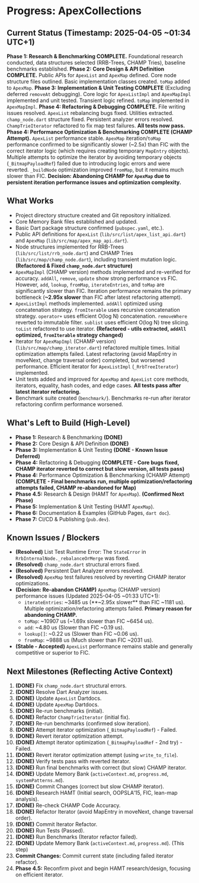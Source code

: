 # Progress: ApexCollections

## Current Status (Timestamp: 2025-04-05 ~01:34 UTC+1)

**Phase 1: Research & Benchmarking COMPLETE.** Foundational research conducted, data structures selected (RRB-Trees, CHAMP Tries), baseline benchmarks established.
**Phase 2: Core Design & API Definition COMPLETE.** Public APIs for `ApexList` and `ApexMap` defined. Core node structure files outlined. Basic implementation classes created. `toMap` added to `ApexMap`.
**Phase 3: Implementation & Unit Testing COMPLETE** (Excluding deferred `removeAt` debugging). Core logic for `ApexListImpl` and `ApexMapImpl` implemented and unit tested. Transient logic refined. `toMap` implemented in `ApexMapImpl`.
**Phase 4: Refactoring & Debugging COMPLETE.** File writing issues resolved. `ApexList` rebalancing bugs fixed. Utilities extracted. `champ_node.dart` structure fixed. Persistent analyzer errors resolved. `ChampTrieIterator` refactored to fix map test failures. **All tests now pass.**
**Phase 4: Performance Optimization & Benchmarking COMPLETE (CHAMP Attempt).** `ApexList` performance stable. `ApexMap` iteration/`toMap` performance confirmed to be significantly slower (~2.5x) than FIC with the correct iterator logic (which requires creating temporary `MapEntry` objects). Multiple attempts to optimize the iterator by avoiding temporary objects (`_BitmapPayloadRef`) failed due to introducing logic errors and were reverted. `_buildNode` optimization improved `fromMap`, but it remains much slower than FIC. **Decision: Abandoning CHAMP for `ApexMap` due to persistent iteration performance issues and optimization complexity.**

## What Works

-   Project directory structure created and Git repository initialized.
-   Core Memory Bank files established and updated.
-   Basic Dart package structure confirmed (`pubspec.yaml`, etc.).
-   Public API definitions for `ApexList` (`lib/src/list/apex_list_api.dart`) and `ApexMap` (`lib/src/map/apex_map_api.dart`).
-   Node structures implemented for RRB-Trees (`lib/src/list/rrb_node.dart`) and CHAMP Tries (`lib/src/map/champ_node.dart`), including transient mutation logic. **(Refactored & Fixed `champ_node.dart` structure)**
-   `ApexMapImpl` (CHAMP version) methods implemented and re-verified for accuracy. `addAll`, `remove`, `update` show strong performance vs FIC. However, `add`, `lookup`, `fromMap`, `iterateEntries`, and `toMap` are significantly slower than FIC. Iteration performance remains the primary bottleneck (**~2.95x slower** than FIC after latest refactoring attempt).
-   `ApexListImpl` methods implemented. `addAll` optimized using concatenation strategy. `fromIterable` uses recursive concatenation strategy. `operator+` uses efficient O(log N) concatenation. `removeWhere` reverted to immutable filter. `sublist` uses efficient O(log N) tree slicing. `toList` refactored to use iterator. **(Refactored - utils extracted, `addAll` optimized, `fromIterable` strategy changed)**
-   Iterator for `ApexMapImpl` (CHAMP version) (`lib/src/map/champ_iterator.dart`) refactored multiple times. Initial optimization attempts failed. Latest refactoring (avoid MapEntry in moveNext, change traversal order) completed, but worsened performance. Efficient iterator for `ApexListImpl` (`_RrbTreeIterator`) implemented.
-   Unit tests added and improved for `ApexMap` and `ApexList` core methods, iterators, equality, hash codes, and edge cases. **All tests pass after latest iterator refactoring.**
-   Benchmark suite created (`benchmark/`). Benchmarks re-run after iterator refactoring confirm performance worsened.

## What's Left to Build (High-Level)

-   **Phase 1:** Research & Benchmarking **(DONE)**
-   **Phase 2:** Core Design & API Definition **(DONE)**
-   **Phase 3:** Implementation & Unit Testing **(DONE - Known Issue Deferred)**
-   **Phase 4:** Refactoring & Debugging **(COMPLETE - Core bugs fixed, CHAMP iterator reverted to correct but slow version, all tests pass)**
-   **Phase 4:** Performance Optimization & Benchmarking (CHAMP Attempt) **(COMPLETE - Final benchmarks run, multiple optimization/refactoring attempts failed, CHAMP re-abandoned for Map)**
-   **Phase 4.5:** Research & Design (HAMT for `ApexMap`). **(Confirmed Next Phase)**
-   **Phase 5:** Implementation & Unit Testing (HAMT `ApexMap`).
-   **Phase 6:** Documentation & Examples (GitHub Pages, `dart doc`).
-   **Phase 7:** CI/CD & Publishing (`pub.dev`).

## Known Issues / Blockers

-   **(Resolved)** List Test Runtime Error: The `StateError` in `RrbInternalNode._rebalanceOrMerge` was fixed.
-   **(Resolved)** `champ_node.dart` structural errors fixed.
-   **(Resolved)** Persistent Dart Analyzer errors resolved.
-   **(Resolved)** `ApexMap` test failures resolved by reverting CHAMP iterator optimizations.
-   **(Decision: Re-abandon CHAMP)** `ApexMap` (CHAMP version) performance issues (Updated 2025-04-05 ~01:33 UTC+1):
    -   `iterateEntries`: ~3485 us (**~2.95x slower** than FIC ~1181 us). Multiple optimization/refactoring attempts failed. **Primary reason for abandoning CHAMP.**
    -   `toMap`: ~10907 us (~1.69x slower than FIC ~6454 us).
    -   `add`: ~4.80 us (Slower than FIC ~0.19 us).
    -   `lookup[]`: ~0.22 us (Slower than FIC ~0.06 us).
    -   `fromMap`: ~9888 us (Much slower than FIC ~2031 us).
-   **(Stable - Accepted)** `ApexList` performance remains stable and generally competitive or superior to FIC.

## Next Milestones (Reflecting Active Context)

 1.  **(DONE)** Fix `champ_node.dart` structural errors.
 2.  **(DONE)** Resolve Dart Analyzer issues.
 3.  **(DONE)** Update `ApexList` Dartdocs.
 4.  **(DONE)** Update `ApexMap` Dartdocs.
 5.  **(DONE)** Re-run benchmarks (initial).
 6.  **(DONE)** Refactor `ChampTrieIterator` (initial fix).
 7.  **(DONE)** Re-run benchmarks (confirmed slow iteration).
 8.  **(DONE)** Attempt iterator optimization (`_BitmapPayloadRef`) - Failed.
 9.  **(DONE)** Revert iterator optimization attempt.
10. **(DONE)** Attempt iterator optimization (`_BitmapPayloadRef` - 2nd try) - Failed.
11. **(DONE)** Revert iterator optimization attempt (using `write_to_file`).
12. **(DONE)** Verify tests pass with reverted iterator.
13. **(DONE)** Run final benchmarks with correct (but slow) CHAMP iterator.
14. **(DONE)** Update Memory Bank (`activeContext.md`, `progress.md`, `systemPatterns.md`).
15. **(DONE)** Commit Changes (correct but slow CHAMP iterator).
16. **(DONE)** Research HAMT (Initial search, OOPSLA'15, FIC, lean-map analysis).
17. **(DONE)** Re-check CHAMP Code Accuracy.
18. **(DONE)** Refactor Iterator (avoid MapEntry in moveNext, change traversal order).
19. **(DONE)** Commit Iterator Refactor.
20. **(DONE)** Run Tests (Passed).
21. **(DONE)** Run Benchmarks (Iterator refactor failed).
22. **(DONE)** Update Memory Bank (`activeContext.md`, `progress.md`). (This step)
23. **Commit Changes:** Commit current state (including failed iterator refactor).
24. **Phase 4.5:** Reconfirm pivot and begin HAMT research/design, focusing on efficient iterator.